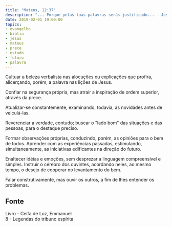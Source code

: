 ```yaml
---
title: "Mateus, 12:37"
description: "... Porque pelas tuas palavras serás justificado... - Jesus"
date: 2019-02-01 19:00:00
topics: 
- evangelho
- biblia
- jesus
- mateus
- prece
- estudo
- futuro
- palavra
---
```


Cultuar a beleza verbalista nas alocuções ou explicações que profira, alicerçando, porém, a
palavra nas lições de Jesus.

Confiar na segurança própria, mas atrair a inspiração de ordem superior, através da prece.

Atualizar-se constantemente, examinando, todavia, as novidades antes de veiculá-las.

Reverenciar a verdade, contudo; buscar o "lado bom" das situações e das pessoas, para o
destaque preciso.

Formar observações próprias, conduzindo, porém, as opiniões para o bem de todos.
Aprender com as experiências passadas, estimulando, simultaneamente, as iniciativas
edificantes na direção do futuro.

Enaltecer idéias e emoções, sem desprezar a linguagem compreensível e simples.
Instruir o cérebro dos ouvintes, acordando neles, ao mesmo tempo, o desejo de cooperar
no levantamento do bem.

Falar construtivamente, mas ouvir os outros, a fim de lhes entender os problemas.

## Fonte
Livro - Ceifa de Luz, Emmanuel  
8 - Legendas do tribuno espírita
